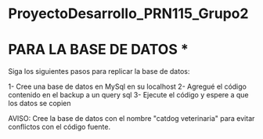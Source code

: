 ﻿# ProyectoDesarrollo_PRN115_Grupo2


# PARA LA BASE DE DATOS *
Siga los siguientes pasos para replicar la base de datos:

1- Cree una base de datos en MySql en su localhost
2- Agregué el código contenido en el backup a un query sql
3- Ejecute el código y espere a que los datos se copien

AVISO: Cree la base de datos con el nombre "catdog veterinaria" para evitar conflictos con el código fuente.
